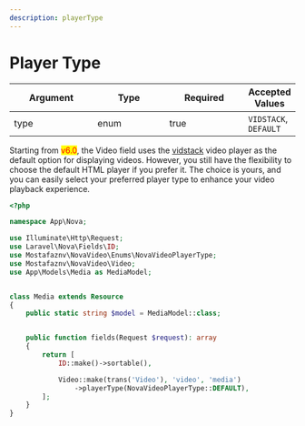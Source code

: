 ```yaml
---
description: playerType
---
```


# Player Type

<table><thead><tr><th width="167">Argument</th><th width="157">Type</th><th width="159" data-type="checkbox">Required</th><th>Accepted Values</th></tr></thead><tbody><tr><td>type</td><td>enum</td><td>true</td><td><code>VIDSTACK</code>, <code>DEFAULT</code></td></tr></tbody></table>

Starting from <mark style="color:red;">v6.0</mark>, the Video field uses the [vidstack](https://www.vidstack.io/) video player as the default option for displaying videos. However, you still have the flexibility to choose the default HTML player if you prefer it. The choice is yours, and you can easily select your preferred player type to enhance your video playback experience.

```php
<?php

namespace App\Nova;

use Illuminate\Http\Request;
use Laravel\Nova\Fields\ID;
use Mostafaznv\NovaVideo\Enums\NovaVideoPlayerType;
use Mostafaznv\NovaVideo\Video;
use App\Models\Media as MediaModel;


class Media extends Resource
{
    public static string $model = MediaModel::class;


    public function fields(Request $request): array
    {
        return [
            ID::make()->sortable(),

            Video::make(trans('Video'), 'video', 'media')
                ->playerType(NovaVideoPlayerType::DEFAULT),
        ];
    }
}
```



